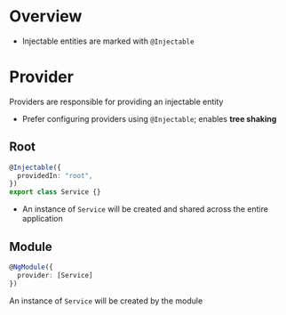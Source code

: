 # Overview

- Injectable entities are marked with `@Injectable`

# Provider

Providers are responsible for providing an injectable entity

- Prefer configuring providers using `@Injectable`; enables **tree shaking**

## Root

```ts
@Injectable({
  providedIn: "root",
})
export class Service {}
```

- An instance of `Service` will be created and shared across the entire
  application

## Module

```ts
@NgModule({
  provider: [Service]
})
```

An instance of `Service` will be created by the module

